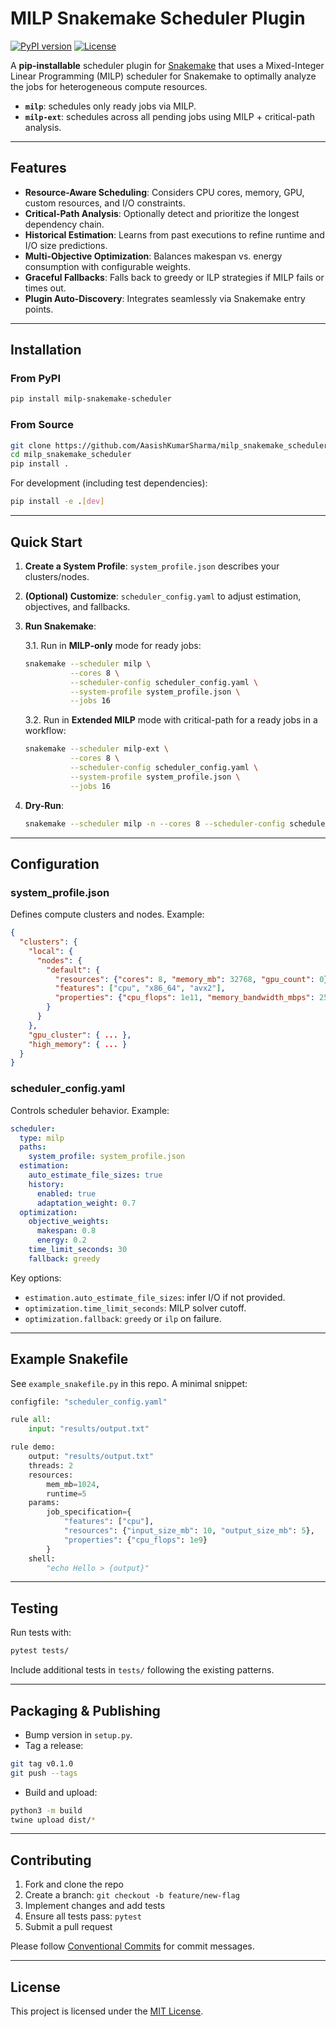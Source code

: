 # MILP Snakemake Scheduler Plugin

[![PyPI version](https://img.shields.io/pypi/v/milp-snakemake-scheduler)](https://pypi.org/project/milp-snakemake-scheduler/) [![License](https://img.shields.io/badge/license-MIT-blue.svg)](LICENSE)

A **pip-installable** scheduler plugin for [Snakemake](https://snakemake.readthedocs.io/) that uses a Mixed-Integer Linear Programming (MILP) scheduler for Snakemake to optimally analyze the jobs for heterogeneous compute resources.

- **`milp`**: schedules only ready jobs via MILP.
- **`milp-ext`**: schedules across all pending jobs using MILP + critical-path analysis.

---
## Features

* **Resource-Aware Scheduling**: Considers CPU cores, memory, GPU, custom resources, and I/O constraints.
* **Critical-Path Analysis**: Optionally detect and prioritize the longest dependency chain.
* **Historical Estimation**: Learns from past executions to refine runtime and I/O size predictions.
* **Multi-Objective Optimization**: Balances makespan vs. energy consumption with configurable weights.
* **Graceful Fallbacks**: Falls back to greedy or ILP strategies if MILP fails or times out.
* **Plugin Auto-Discovery**: Integrates seamlessly via Snakemake entry points.

---

## Installation

### From PyPI

```bash
pip install milp-snakemake-scheduler
```

### From Source

```bash
git clone https://github.com/AasishKumarSharma/milp_snakemake_scheduler.git
cd milp_snakemake_scheduler
pip install .
```

For development (including test dependencies):

```bash
pip install -e .[dev]
```

---

## Quick Start

1. **Create a System Profile**: `system_profile.json` describes your clusters/nodes.

2. **(Optional) Customize**: `scheduler_config.yaml` to adjust estimation, objectives, and fallbacks.

3. **Run Snakemake**:

   3.1.  Run in **MILP-only** mode for ready jobs:

   ```bash
   snakemake --scheduler milp \
             --cores 8 \
             --scheduler-config scheduler_config.yaml \
             --system-profile system_profile.json \
             --jobs 16
   ```

   3.2.  Run in **Extended MILP** mode with critical-path for a ready jobs in a workflow:
   
   ```bash
   snakemake --scheduler milp-ext \
             --cores 8 \
             --scheduler-config scheduler_config.yaml \
             --system-profile system_profile.json \
             --jobs 16
   ```


4. **Dry-Run**:

   ```bash
   snakemake --scheduler milp -n --cores 8 --scheduler-config scheduler_config.yaml --system-profile system_profile.json
   ```

---

## Configuration

### system\_profile.json

Defines compute clusters and nodes. Example:

```json
{
  "clusters": {
    "local": {
      "nodes": {
        "default": {
          "resources": {"cores": 8, "memory_mb": 32768, "gpu_count": 0},
          "features": ["cpu", "x86_64", "avx2"],
          "properties": {"cpu_flops": 1e11, "memory_bandwidth_mbps": 25600}
        }
      }
    },
    "gpu_cluster": { ... },
    "high_memory": { ... }
  }
}
```

### scheduler\_config.yaml

Controls scheduler behavior. Example:

```yaml
scheduler:
  type: milp
  paths:
    system_profile: system_profile.json
  estimation:
    auto_estimate_file_sizes: true
    history:
      enabled: true
      adaptation_weight: 0.7
  optimization:
    objective_weights:
      makespan: 0.8
      energy: 0.2
    time_limit_seconds: 30
    fallback: greedy
```

Key options:

* `estimation.auto_estimate_file_sizes`: infer I/O if not provided.
* `optimization.time_limit_seconds`: MILP solver cutoff.
* `optimization.fallback`: `greedy` or `ilp` on failure.

---

## Example Snakefile

See `example_snakefile.py` in this repo. A minimal snippet:

```python
configfile: "scheduler_config.yaml"

rule all:
    input: "results/output.txt"

rule demo:
    output: "results/output.txt"
    threads: 2
    resources:
        mem_mb=1024,
        runtime=5
    params:
        job_specification={
            "features": ["cpu"],
            "resources": {"input_size_mb": 10, "output_size_mb": 5},
            "properties": {"cpu_flops": 1e9}
        }
    shell:
        "echo Hello > {output}"
```

---

## Testing

Run tests with:

```bash
pytest tests/
```

Include additional tests in `tests/` following the existing patterns.

---

## Packaging & Publishing

* Bump version in `setup.py`.
* Tag a release:

```bash
git tag v0.1.0
git push --tags
```


- Build and upload:
```bash
python3 -m build
twine upload dist/*
````

---

## Contributing

1. Fork and clone the repo
2. Create a branch: `git checkout -b feature/new-flag`
3. Implement changes and add tests
4. Ensure all tests pass: `pytest`
5. Submit a pull request

Please follow [Conventional Commits](https://www.conventionalcommits.org/) for commit messages.

---

## License

This project is licensed under the [MIT License](LICENSE).

